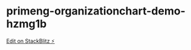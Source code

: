 # primeng-organizationchart-demo-hzmg1b

[Edit on StackBlitz ⚡️](https://stackblitz.com/edit/primeng-organizationchart-demo-hzmg1b)